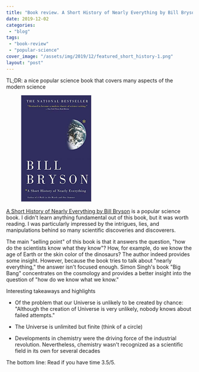 ```yaml
---
title: "Book review. A Short History of Nearly Everything by Bill Bryson"
date: 2019-12-02
categories: 
 - "blog"
tags: 
 - "book-review"
 - "popular-science"
cover_image: "/assets/img/2019/12/featured_short_history-1.png"
layout: "post"
---
```


<!-- wp:paragraph -->
TL;DR: a nice popular science book that covers many aspects of the modern science


<!-- /wp:paragraph -->

<!-- wp:image {"align":"right","id":2756,"width":190,"height":287,"sizeSlug":"large","linkDestination":"custom"} -->
<div class="wp-block-image"><figure class="alignright size-large is-resized"><a href="https://www.amazon.com/Short-History-Nearly-Everything-Illustrated-ebook/dp/B004CFAWES/ref=tmm_kin_swatch_0?_encoding=UTF8&amp;qid=&amp;sr="><img src="/assets/img/2019/12/a_short_history.jpg" alt="" class="wp-image-2756" width="190" height="287"></a></figure></div>


<!-- /wp:image -->

<!-- wp:paragraph -->
[A Short History of Nearly Everything by Bill Bryson](https://www.amazon.com/Short-History-Nearly-Everything-Illustrated-ebook/dp/B004CFAWES/ref=tmm_kin_swatch_0?_encoding=UTF8&qid=&sr=) is a popular science book. I didn't learn anything fundamental out of this book, but it was worth reading. I was particularly impressed by the intrigues, lies, and manipulations behind so many scientific discoveries and discoverers. 


<!-- /wp:paragraph -->

<!-- wp:paragraph -->
The main "selling point" of this book is that it answers the question, "how do the scientists know what they know"? How, for example, do we know the age of Earth or the skin color of the dinosaurs? The author indeed provides some insight. However, because the book tries to talk about "nearly everything," the answer isn't focused enough. Simon Singh's book "Big Bang" concentrates on the cosmology and provides a better insight into the question of "how do we know what we know." 


<!-- /wp:paragraph -->

<!-- wp:paragraph -->
Interesting takeaways and highlights


<!-- /wp:paragraph -->

<!-- wp:list -->
* Of the problem that our Universe is unlikely to be created by chance: "Although the creation of Universe is very unlikely, nobody knows about failed attempts."

* The Universe is unlimited but finite (think of a circle)

* Developments in chemistry were the driving force of the industrial revolution. Nevertheless, chemistry wasn't recognized as a scientific field in its own for several decades


<!-- /wp:list -->

<!-- wp:paragraph -->
The bottom line: Read if you have time 3.5/5. 


<!-- /wp:paragraph -->
